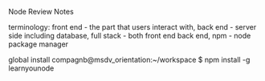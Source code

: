 Node Review Notes

terminology:
   front end - the part that users interact with, back end - server side including database, full stack - both front end back end, npm - node package manager

global install
compagnb@msdv_orientation:~/workspace $ npm install -g learnyounode